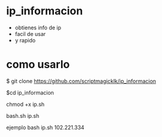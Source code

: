 # ip_informacion

* obtienes info de ip
* facil de usar 
* y rapido

# como usarlo 
$ git clone https://github.com/scriptmagicklk/ip_informacion

$cd ip_informacion

chmod +x ip.sh

bash.sh ip.sh <aqui pondras la ip que quieres saber info>
  
ejemplo bash ip.sh 102.221.334
  

  
